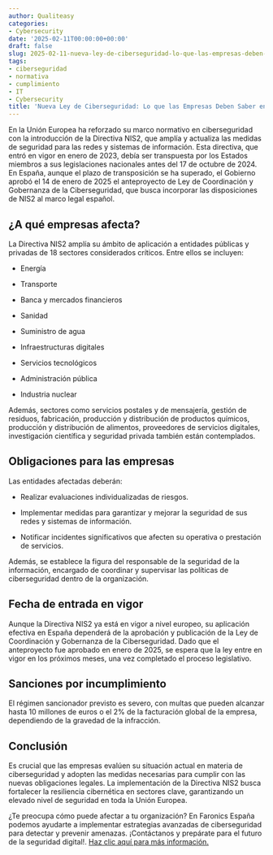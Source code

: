 ```yaml
---
author: Qualiteasy
categories:
- Cybersecurity
date: '2025-02-11T00:00:00+00:00'
draft: false
slug: 2025-02-11-nueva-ley-de-ciberseguridad-lo-que-las-empresas-deben-saber-en-2025
tags:
- ciberseguridad
- normativa
- cumplimiento
- IT
- Cybersecurity
title: 'Nueva Ley de Ciberseguridad: Lo que las Empresas Deben Saber en 2025'
---
```



En la Unión Europea ha reforzado su marco normativo en ciberseguridad con la introducción de la Directiva NIS2, que amplía y actualiza las medidas de seguridad para las redes y sistemas de información. Esta directiva, que entró en vigor en enero de 2023, debía ser transpuesta por los Estados miembros a sus legislaciones nacionales antes del 17 de octubre de 2024. En España, aunque el plazo de transposición se ha superado, el Gobierno aprobó el 14 de enero de 2025 el anteproyecto de Ley de Coordinación y Gobernanza de la Ciberseguridad, que busca incorporar las disposiciones de NIS2 al marco legal español.

## **¿A qué empresas afecta**?

La Directiva NIS2 amplía su ámbito de aplicación a entidades públicas y privadas de 18 sectores considerados críticos. Entre ellos se incluyen:

  - 
    Energía
  
  - 
    Transporte
  
  - 
    Banca y mercados financieros
  
  - 
    Sanidad
  
  - 
    Suministro de agua
  
  - 
    Infraestructuras digitales
  
  - 
    Servicios tecnológicos
  
  - 
    Administración pública
  
  - 
    Industria nuclear
  

Además, sectores como servicios postales y de mensajería, gestión de residuos, fabricación, producción y distribución de productos químicos, producción y distribución de alimentos, proveedores de servicios digitales, investigación científica y seguridad privada también están contemplados.

## **Obligaciones para las empresas**

Las entidades afectadas deberán:

  - 
    Realizar evaluaciones individualizadas de riesgos.
  
  - 
    Implementar medidas para garantizar y mejorar la seguridad de sus redes y sistemas de información.
  
  - 
    Notificar incidentes significativos que afecten su operativa o prestación de servicios.
  

Además, se establece la figura del responsable de la seguridad de la información, encargado de coordinar y supervisar las políticas de ciberseguridad dentro de la organización.

## **Fecha de entrada en vigor**

Aunque la Directiva NIS2 ya está en vigor a nivel europeo, su aplicación efectiva en España dependerá de la aprobación y publicación de la Ley de Coordinación y Gobernanza de la Ciberseguridad. Dado que el anteproyecto fue aprobado en enero de 2025, se espera que la ley entre en vigor en los próximos meses, una vez completado el proceso legislativo.

## **Sanciones por incumplimiento**

El régimen sancionador previsto es severo, con multas que pueden alcanzar hasta 10 millones de euros o el 2% de la facturación global de la empresa, dependiendo de la gravedad de la infracción.

## **Conclusión**

Es crucial que las empresas evalúen su situación actual en materia de ciberseguridad y adopten las medidas necesarias para cumplir con las nuevas obligaciones legales. La implementación de la Directiva NIS2 busca fortalecer la resiliencia cibernética en sectores clave, garantizando un elevado nivel de seguridad en toda la Unión Europea.

¿Te preocupa cómo puede afectar a tu organización? En Faronics España podemos ayudarte a implementar estrategias avanzadas de ciberseguridad para detectar y prevenir amenazas. ¡Contáctanos y prepárate para el futuro de la seguridad digital!. [Haz clic aquí para más información.](https://esdeploy.com/evaluacion-deploy/)
